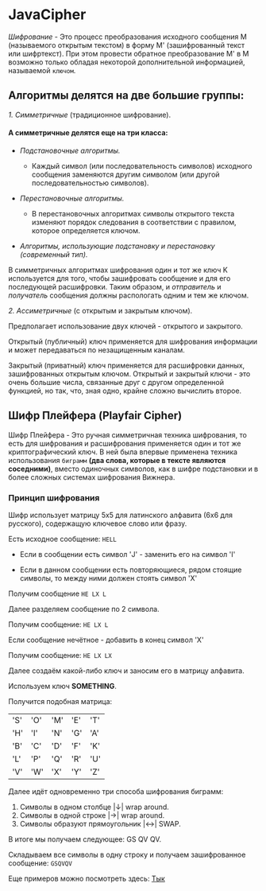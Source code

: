 # JavaCipher

  *Шифрование* - Это процесс преобразования исходного сообщения M (называемого открытым текстом) в форму M' (зашифрованный текст или шифртекст). При этом провести обратное преобразование M' в M возможно только обладая некоторой дополнительной информацией, называемой `ключом`.

  ## Алгоритмы делятся на две большие группы:
*1. Симметричные* (традиционное шифрование).

#### А симметричные делятся еще на три класса:

- *Подстановочные алгоритмы.*
  - Каждый символ (или последовательность символов) исходного сообщения заменяются другим символом (или другой последовательностью символов).

- *Перестановочные алгоритмы.*
  - В перестановочных алгоритмах символы открытого текста изменяют порядок следования в соответствии с правилом, которое определяется ключом.
    
- *Алгоритмы, использующие подстановку и перестановку (современный тип).*


 В симметричных алгоритмах шифрования один и тот же ключ K используется для того, чтобы зашифровать сообщение и для его последующей расшифровки. Таким образом, и *отправитель* и *получатель* сообщения должны распологать одним и тем же ключом.


*2. Ассиметричные* (с открытым и закрытым ключом).

 Предполагает использование двух ключей - открытого и закрытого. 
 
 Открытый (публичный) ключ применяется для шифрования информации и может передаваться по незащищенным каналам.

 Закрытый (приватный) ключ применяется для расшифровки данных, зашифрованных открытым ключом. Открытый и закрытый ключи - это очень большие числа, связанные друг с другом определенной функцией, но так, что, зная одно, крайне сложно вычислить второе.

 ## Шифр Плейфера (Playfair Cipher)

  Шифр Плейфера - Это ручная симметричная техника шифрования, то есть для шифрования и расшифрования применяется один и тот же криптографический ключ. В ней была впервые применена техника использования `биграмм` **(два слова, которые в тексте являются соседними)**, вместо одиночных символов, как в шифре подстановки и в более сложных системах шифрования Вижнера.

### Принцип шифрования

  Шифр использует матрицу 5x5 для латинского алфавита (6x6 для русского), содержащую ключевое слово или фразу.

  Есть исходное сообщение: `HELL`

 - Если в сообщении есть символ 'J' - заменить его на символ 'I'
    
- Если в данном сообщении есть повторяющиеся, рядом стоящие символы, то между ними должен стоять символ 'X'

Получим сообщение `HE LX L`

Далее разделяем сообщение по 2 символа.

Получим сообщение: `HE LX L`

Если сообщение нечётное - добавить в конец символ 'X'

Получим сообщение: `HE LX LX`

Далее создаём какой-либо ключ и заносим его в матрицу алфавита.

Используем ключ **SOMETHING**.

Получится подобная матрица:

<table>
  <tr>
    <td>'S'</td>
    <td>'O'</td>
    <td>'M'</td>
    <td>'E'</td>
    <td>'T'</td>
  </tr>
  <tr>
    <td>'H'</td>
    <td>'I'</td>
    <td>'N'</td>
    <td>'G'</td>
    <td>'A'</td>
  </tr>
  <tr>
    <td>'B'</td>
    <td>'C'</td>
    <td>'D'</td>
    <td>'F'</td>
    <td>'K'</td>
  </tr>
  <tr>
    <td>'L'</td>
    <td>'P'</td>
    <td>'Q'</td>
    <td>'R'</td>
    <td>'U'</td>
  </tr>
  <tr>
    <td>'V'</td>
    <td>'W'</td>
    <td>'X'</td>
    <td>'Y'</td>
    <td>'Z'</td>
  </tr>
</table>

Далее идёт одновременно три способа шифрования биграмм:

1. Символы в одном столбце |&darr;| wrap around.
2. Символы в одной строке |&rarr;| wrap around.
3. Символы образуют прямоугольник |&#8596;| SWAP.
  
В итоге мы получаем следующее: GS QV QV.

Складываем все символы в одну строку и получаем зашифрованное сообщение: `GSQVQV`

Еще примеров можно посмотреть здесь: [Тык](https://people.eecs.berkeley.edu/~bh/pdf/v1ch12.pdf)

